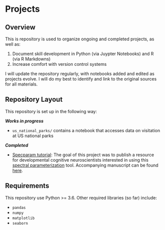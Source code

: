 # Projects
 
## Overview
This is repository is used to organize ongoing and completed projects, as well as: 

1. Document skill development in Python (via Juypter Notebooks) and R (via R Markdowns)
2. Increase comfort with version control systems

I will update the repository regularly, with notebooks added and edited as projects evolve. I will do my best to identify and link to the original sources for all materials.

## Repository Layout
This repository is set up in the following way:

***Works in progress***
- `us_national_parks/` contains a notebook that accesses data on visitation at US national parks

***Completed***
- [Specparam tutorial](https://github.com/fooof-tools/DevelopmentalDemo): The goal of this project was to publish a resource for developmental cognitive neuroscientists interested in using this [spectral parameterization](https://fooof-tools.github.io/fooof/) tool. Accompanying manuscript can be found [here](https://doi.org/10.1016/j.dcn.2022.101073). 

## Requirements
This repository use Python >= 3.6. Other required libraries (so far) include:
- `pandas`
- `numpy`
- `matplotlib`
- `seaborn`

